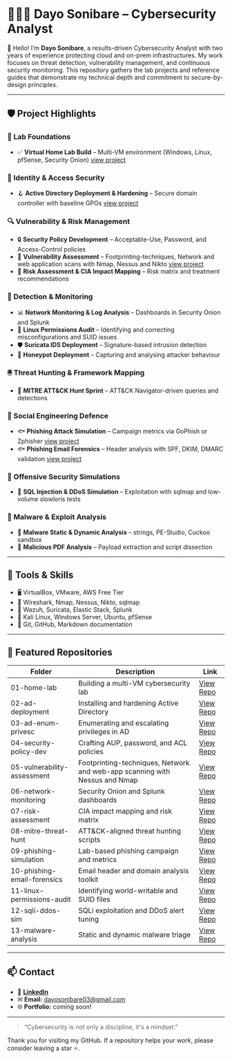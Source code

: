 # 👩🏽‍💻 Dayo Sonibare – Cybersecurity Analyst

👋 Hello! I’m **Dayo Sonibare**, a results-driven Cybersecurity Analyst with two years of experience protecting cloud and on-prem infrastructures. My work focuses on threat detection, vulnerability management, and continuous security monitoring. This repository gathers the lab projects and reference guides that demonstrate my technical depth and commitment to secure-by-design principles.

---

## 🛡 Project Highlights

### 🥼 Lab Foundations
- ✅ **Virtual Home Lab Build** – Multi-VM environment (Windows, Linux, pfSense, Security Onion) [view project](https://github.com/Wealthdjoy/Virtual-Home-Lab/blob/main/Setting%20up%20a%20Virtual%20Home%20Lab.pdf)

### 🪪 Identity & Access Security
- 🪝 **Active Directory Deployment & Hardening** – Secure domain controller with baseline GPOs [view project](https://github.com/Wealthdjoy/Active-Directory-Simulation-CyberTech-Solutions)

### 🔍 Vulnerability & Risk Management
- 🔒 **Security Policy Development** – Acceptable-Use, Password, and Access-Control policies
- 🧫 **Vulnerability Assessment** – Footprinting-techniques, Network and web application scans with Nmap, Nessus and Nikto  [view project](https://github.com/Wealthdjoy/Web-Application-Vulnerability-Reconnaissance/blob/main/Dayo-Web%20Application%20Vulnerability%20Reconnaissance%20(2).pdf)
- 🧪 **Risk Assessment & CIA Impact Mapping** – Risk matrix and treatment recommendations

### 🚨 Detection & Monitoring
- 📊 **Network Monitoring & Log Analysis** – Dashboards in Security Onion and Splunk
- 🐧  **Linux Permissions Audit** – Identifying and correcting misconfigurations and SUID issues
- 🛡 **Suricata IDS Deployment** – Signature-based intrusion detection
- 🧲 **Honeypot Deployment** – Capturing and analysing attacker behaviour

### 🖲️ Threat Hunting & Framework Mapping
- 🩻 **MITRE ATT&CK Hunt Sprint** – ATT&CK Navigator-driven queries and detections

### 🚩 Social Engineering Defence
- 🐟 **Phishing Attack Simulation** – Campaign metrics via GoPhish or Zphisher [view project](https://github.com/Wealthdjoy/Phishing-Email-Simulation-and-Analysis-Report/blob/main/Dayo-%20Steps%20In%20Generating%20a%20Netflix%20Phishing%20Link%20with%20Zphisher.pdf)
- 🐟 **Phishing Email Forensics** – Header analysis with SPF, DKIM, DMARC validation [view project](https://github.com/Wealthdjoy/Phishing-Email-Simulation-and-Analysis-Report/blob/main/Dayo-Phishing%20Email%20Analysis%20Report.pdf)

### 🔐 Offensive Security Simulations
- 💉 **SQL Injection & DDoS Simulation** – Exploitation with sqlmap and low-volume slowloris tests

### 🔬 Malware & Exploit Analysis
- 🧟 **Malware Static & Dynamic Analysis** – strings, PE-Studio, Cuckoo sandbox
- 🧾 **Malicious PDF Analysis** – Payload extraction and script dissection



---

## 🧰 Tools & Skills

- 🖥 VirtualBox, VMware, AWS Free Tier
- 🧪 Wireshark, Nmap, Nessus, Nikto, sqlmap
- 🔐 Wazuh, Suricata, Elastic Stack, Splunk
- 🐧 Kali Linux, Windows Server, Ubuntu, pfSense
- 📄 Git, GitHub, Markdown documentation

---

## 📁 Featured Repositories

| Folder | Description | Link |
|--------|-------------|------|
| 01-home-lab | Building a multi-VM cybersecurity lab | [View Repo](https://github.com/Wealthdjoy/Virtual-Home-Lab/blob/main/Setting%20up%20a%20Virtual%20Home%20Lab.pdf) |
| 02-ad-deployment | Installing and hardening Active Directory | [View Repo](https://github.com/Wealthdjoy/Active-Directory-Simulation-CyberTech-Solutions) |
| 03-ad-enum-privesc | Enumerating and escalating privileges in AD | [View Repo](#) |
| 04-security-policy-dev | Crafting AUP, password, and ACL policies | [View Repo](#) |
| 05-vulnerability-assessment | Footprinting-techniques, Network and web-app scanning with Nessus and Nmap | [View Repo](https://github.com/Wealthdjoy/Web-Application-Vulnerability-Reconnaissance/blob/main/Dayo-Web%20Application%20Vulnerability%20Reconnaissance%20(2).pdf) |
| 06-network-monitoring | Security Onion and Splunk dashboards | [View Repo](#) |
| 07-risk-assessment | CIA impact mapping and risk matrix | [View Repo](#) |
| 08-mitre-threat-hunt | ATT&CK-aligned threat hunting scripts | [View Repo](#) |
| 09-phishing-simulation | Lab-based phishing campaign and metrics | [View Repo](https://github.com/Wealthdjoy/Phishing-Email-Simulation-and-Analysis-Report) |
| 10-phishing-email-forensics | Email header and domain analysis toolkit | [View Repo](https://github.com/Wealthdjoy/Phishing-Email-Simulation-and-Analysis-Report/blob/main/Dayo-Phishing%20Email%20Analysis%20Report.pdf) |
| 11-linux-permissions-audit | Identifying world-writable and SUID files | [View Repo](#) |
| 12-sqli-ddos-sim | SQLi exploitation and DDoS alert tuning | [View Repo](#) |
| 13-malware-analysis | Static and dynamic malware triage | [View Repo](#) |

---

## 📫 Contact

- 💼 [**LinkedIn**](https://www.linkedin.com/in/dayo-sonibare-895b9423/)   
- ✉ **Email:** dayosonibare03@gmail.com  
- 🌐 **Portfolio:** coming soon!

---

> “Cybersecurity is not only a discipline, it's a mindset.”

Thank you for visiting my GitHub. If a repository helps your work, please consider leaving a star ⭐.
